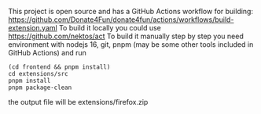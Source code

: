 This project is open source and has a GitHub Actions workflow for building: https://github.com/Donate4Fun/donate4fun/actions/workflows/build-extension.yaml
To build it locally you could use https://github.com/nektos/act
To build it manually step by step you need environment with nodejs 16, git, pnpm (may be some other tools included in GitHub Actions) and run

```
(cd frontend && pnpm install)
cd extensions/src
pnpm install
pnpm package-clean
```

the output file will be extensions/firefox.zip
